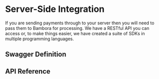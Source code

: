 # Server-Side Integration

If you are sending payments through to your server then you will need to pass them to Bambora for processing. We have a RESTful API you can access or, to make things easier, we have created a suite of SDKs in multiple programming languages.

## Swagger Definition


## API Reference

